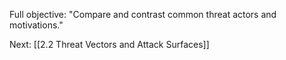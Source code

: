 Full objective: "Compare and contrast common threat actors and motivations."



Next: [[2.2 Threat Vectors and Attack Surfaces]]